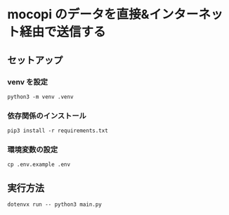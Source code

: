# mocopi のデータを直接&インターネット経由で送信する

## セットアップ
### venv を設定
```shell
python3 -m venv .venv
```

### 依存関係のインストール
```shell
pip3 install -r requirements.txt
```

### 環境変数の設定
```shell
cp .env.example .env
```


## 実行方法
```shell
dotenvx run -- python3 main.py
```
